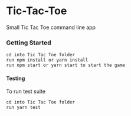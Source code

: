 # Tic-Tac-Toe
Small Tic Tac Toe command line app

### Getting Started
```
cd into Tic Tac Toe folder
run npm install or yarn install
run npm start or yarn start to start the game
```

#### Testing
To run test suite
```
cd into Tic Tac Toe folder
run yarn test
```
